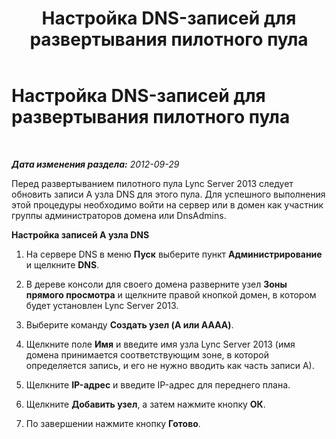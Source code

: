 ﻿---
title: Настройка DNS-записей для развертывания пилотного пула
TOCTitle: Настройка DNS-записей для развертывания пилотного пула
ms:assetid: eb421bad-4bf1-4837-a077-7795094692d9
ms:mtpsurl: https://technet.microsoft.com/ru-ru/library/JJ721921(v=OCS.15)
ms:contentKeyID: 49888245
ms.date: 05/19/2016
mtps_version: v=OCS.15
ms.translationtype: HT
---

# Настройка DNS-записей для развертывания пилотного пула

 

_**Дата изменения раздела:** 2012-09-29_

Перед развертыванием пилотного пула Lync Server 2013 следует обновить записи A узла DNS для этого пула. Для успешного выполнения этой процедуры необходимо войти на сервер или в домен как участник группы администраторов домена или DnsAdmins.

**Настройка записей A узла DNS**

1.  На сервере DNS в меню **Пуск** выберите пункт **Администрирование** и щелкните **DNS**.

2.  В дереве консоли для своего домена разверните узел **Зоны прямого просмотра** и щелкните правой кнопкой домен, в котором будет установлен Lync Server 2013.

3.  Выберите команду **Создать узел (A или AAAA)**.

4.  Щелкните поле **Имя** и введите имя узла Lync Server 2013 (имя домена принимается соответствующим зоне, в которой определяется запись, и его не нужно вводить как часть записи A).

5.  Щелкните **IP-адрес** и введите IP-адрес для переднего плана.

6.  Щелкните **Добавить узел**, а затем нажмите кнопку **ОК**.

7.  По завершении нажмите кнопку **Готово**.

